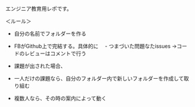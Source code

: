 エンジニア教育用レポです。

＜ルール＞

- 自分の名前でフォルダーを作る
- FBがGithub上で完結する。具体的に
　- つまづいた問題なたissues
 →コードのレビューはコメントで行う

- 課題が出された場合、
 - 一人だけの課題なら、自分のフォルダー内で新しいフォルダーを作成して取り組む
 - 複数人なら、その時の案内によって動く
